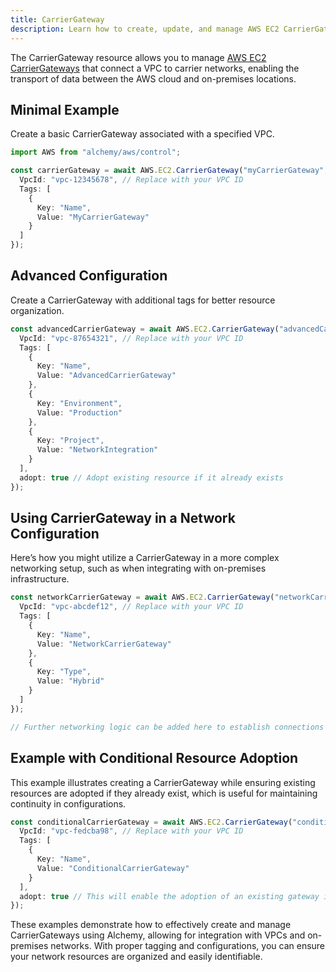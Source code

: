 ```yaml
---
title: CarrierGateway
description: Learn how to create, update, and manage AWS EC2 CarrierGateways using Alchemy Cloud Control.
---
```


The CarrierGateway resource allows you to manage [AWS EC2 CarrierGateways](https://docs.aws.amazon.com/ec2/latest/userguide/) that connect a VPC to carrier networks, enabling the transport of data between the AWS cloud and on-premises locations.

## Minimal Example

Create a basic CarrierGateway associated with a specified VPC.

```ts
import AWS from "alchemy/aws/control";

const carrierGateway = await AWS.EC2.CarrierGateway("myCarrierGateway", {
  VpcId: "vpc-12345678", // Replace with your VPC ID
  Tags: [
    {
      Key: "Name",
      Value: "MyCarrierGateway"
    }
  ]
});
```

## Advanced Configuration

Create a CarrierGateway with additional tags for better resource organization.

```ts
const advancedCarrierGateway = await AWS.EC2.CarrierGateway("advancedCarrierGateway", {
  VpcId: "vpc-87654321", // Replace with your VPC ID
  Tags: [
    {
      Key: "Name",
      Value: "AdvancedCarrierGateway"
    },
    {
      Key: "Environment",
      Value: "Production"
    },
    {
      Key: "Project",
      Value: "NetworkIntegration"
    }
  ],
  adopt: true // Adopt existing resource if it already exists
});
```

## Using CarrierGateway in a Network Configuration

Here’s how you might utilize a CarrierGateway in a more complex networking setup, such as when integrating with on-premises infrastructure.

```ts
const networkCarrierGateway = await AWS.EC2.CarrierGateway("networkCarrierGateway", {
  VpcId: "vpc-abcdef12", // Replace with your VPC ID
  Tags: [
    {
      Key: "Name",
      Value: "NetworkCarrierGateway"
    },
    {
      Key: "Type",
      Value: "Hybrid"
    }
  ]
});

// Further networking logic can be added here to establish connections
```

## Example with Conditional Resource Adoption

This example illustrates creating a CarrierGateway while ensuring existing resources are adopted if they already exist, which is useful for maintaining continuity in configurations.

```ts
const conditionalCarrierGateway = await AWS.EC2.CarrierGateway("conditionalCarrierGateway", {
  VpcId: "vpc-fedcba98", // Replace with your VPC ID
  Tags: [
    {
      Key: "Name",
      Value: "ConditionalCarrierGateway"
    }
  ],
  adopt: true // This will enable the adoption of an existing gateway if it exists
});
```

These examples demonstrate how to effectively create and manage CarrierGateways using Alchemy, allowing for integration with VPCs and on-premises networks. With proper tagging and configurations, you can ensure your network resources are organized and easily identifiable.